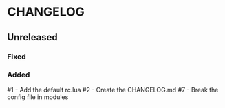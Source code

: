 # CHANGELOG

## Unreleased

### Fixed

### Added
#1 - Add the default rc.lua
#2 - Create the CHANGELOG.md
#7 - Break the config file in modules

